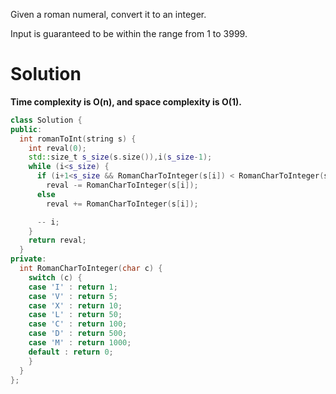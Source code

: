 Given a roman numeral, convert it to an integer.

Input is guaranteed to be within the range from 1 to 3999.

# Solution

  __Time complexity is O(n), and space complexity is O(1).__
  
```cpp
class Solution {
public:
  int romanToInt(string s) {
    int reval(0);
    std::size_t s_size(s.size()),i(s_size-1);
    while (i<s_size) {
      if (i+1<s_size && RomanCharToInteger(s[i]) < RomanCharToInteger(s[i+1]))
        reval -= RomanCharToInteger(s[i]);
      else
        reval += RomanCharToInteger(s[i]);

      -- i;
    }
    return reval;
  }
private:
  int RomanCharToInteger(char c) {
    switch (c) {
    case 'I' : return 1;
    case 'V' : return 5;
    case 'X' : return 10;
    case 'L' : return 50;
    case 'C' : return 100;
    case 'D' : return 500;
    case 'M' : return 1000;
    default : return 0;
    }
  }
};
```
